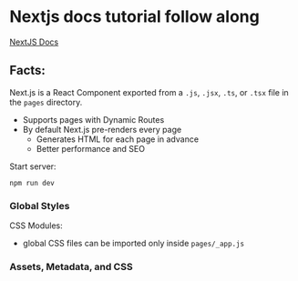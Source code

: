 # Nextjs docs tutorial follow along

[NextJS Docs](https://nextjs.org/)

## Facts:

Next.js is a React Component exported from a `.js`, `.jsx`, `.ts`, or `.tsx` file in the `pages` directory.

- Supports pages with Dynamic Routes
- By default Next.js pre-renders every page
  - Generates HTML for each page in advance
  - Better performance and SEO

Start server:

`npm run dev`

### Global Styles

CSS Modules:

- global CSS files can be imported only inside `pages/_app.js`

### Assets, Metadata, and CSS

